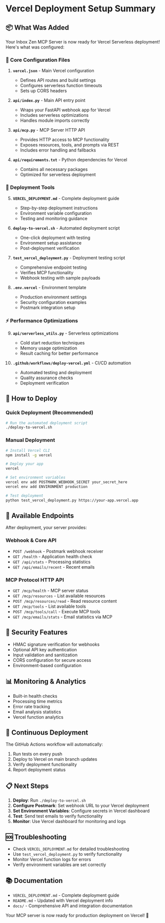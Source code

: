 # Vercel Deployment Setup Summary

## 📦 What Was Added

Your Inbox Zen MCP Server is now ready for Vercel Serverless deployment! Here's what was configured:

### 🔧 Core Configuration Files

1. **`vercel.json`** - Main Vercel configuration
   - Defines API routes and build settings
   - Configures serverless function timeouts
   - Sets up CORS headers

2. **`api/index.py`** - Main API entry point
   - Wraps your FastAPI webhook app for Vercel
   - Includes serverless optimizations
   - Handles module imports correctly

3. **`api/mcp.py`** - MCP Server HTTP API
   - Provides HTTP access to MCP functionality
   - Exposes resources, tools, and prompts via REST
   - Includes error handling and fallbacks

4. **`api/requirements.txt`** - Python dependencies for Vercel
   - Contains all necessary packages
   - Optimized for serverless deployment

### 🚀 Deployment Tools

5. **`VERCEL_DEPLOYMENT.md`** - Complete deployment guide
   - Step-by-step deployment instructions
   - Environment variable configuration
   - Testing and monitoring guidance

6. **`deploy-to-vercel.sh`** - Automated deployment script
   - One-click deployment with testing
   - Environment setup assistance
   - Post-deployment verification

7. **`test_vercel_deployment.py`** - Deployment testing script
   - Comprehensive endpoint testing
   - Verifies MCP functionality
   - Webhook testing with sample payloads

8. **`.env.vercel`** - Environment template
   - Production environment settings
   - Security configuration examples
   - Postmark integration setup

### ⚡ Performance Optimizations

9. **`api/serverless_utils.py`** - Serverless optimizations
   - Cold start reduction techniques
   - Memory usage optimization
   - Result caching for better performance

10. **`.github/workflows/deploy-vercel.yml`** - CI/CD automation
    - Automated testing and deployment
    - Quality assurance checks
    - Deployment verification

## 🎯 How to Deploy

### Quick Deployment (Recommended)

```bash
# Run the automated deployment script
./deploy-to-vercel.sh
```

### Manual Deployment

```bash
# Install Vercel CLI
npm install -g vercel

# Deploy your app
vercel

# Set environment variables
vercel env add POSTMARK_WEBHOOK_SECRET your_secret_here
vercel env add ENVIRONMENT production

# Test deployment
python test_vercel_deployment.py https://your-app.vercel.app
```

## 🔗 Available Endpoints

After deployment, your server provides:

### Webhook & Core API
- `POST /webhook` - Postmark webhook receiver
- `GET /health` - Application health check
- `GET /api/stats` - Processing statistics
- `GET /api/emails/recent` - Recent emails

### MCP Protocol HTTP API
- `GET /mcp/health` - MCP server status
- `GET /mcp/resources` - List available resources
- `POST /mcp/resources/read` - Read resource content
- `GET /mcp/tools` - List available tools
- `POST /mcp/tools/call` - Execute MCP tools
- `GET /mcp/emails/stats` - Email statistics via MCP

## 🔐 Security Features

- HMAC signature verification for webhooks
- Optional API key authentication
- Input validation and sanitization
- CORS configuration for secure access
- Environment-based configuration

## 📊 Monitoring & Analytics

- Built-in health checks
- Processing time metrics
- Error rate tracking
- Email analysis statistics
- Vercel function analytics

## 🔄 Continuous Deployment

The GitHub Actions workflow will automatically:
1. Run tests on every push
2. Deploy to Vercel on main branch updates
3. Verify deployment functionality
4. Report deployment status

## 📋 Next Steps

1. **Deploy**: Run `./deploy-to-vercel.sh`
2. **Configure Postmark**: Set webhook URL to your Vercel deployment
3. **Set Environment Variables**: Configure secrets in Vercel dashboard
4. **Test**: Send test emails to verify functionality
5. **Monitor**: Use Vercel dashboard for monitoring and logs

## 🆘 Troubleshooting

- Check `VERCEL_DEPLOYMENT.md` for detailed troubleshooting
- Use `test_vercel_deployment.py` to verify functionality
- Monitor Vercel function logs for errors
- Verify environment variables are set correctly

## 📚 Documentation

- `VERCEL_DEPLOYMENT.md` - Complete deployment guide
- `README.md` - Updated with Vercel deployment info
- `docs/` - Comprehensive API and integration documentation

Your MCP server is now ready for production deployment on Vercel! 🎉
